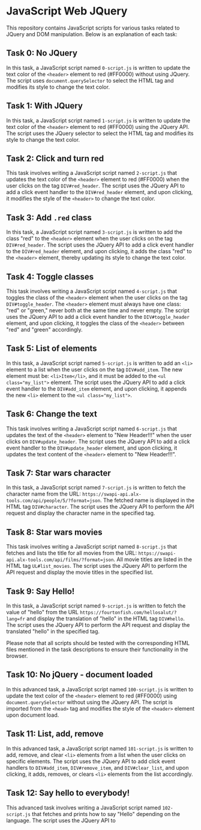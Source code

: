 # JavaScript Web JQuery

This repository contains JavaScript scripts for various tasks related to JQuery and DOM manipulation. Below is an explanation of each task:

## Task 0: No JQuery

In this task, a JavaScript script named `0-script.js` is written to update the text color of the `<header>` element to red (#FF0000) without using JQuery. The script uses `document.querySelector` to select the HTML tag and modifies its style to change the text color.

## Task 1: With JQuery

In this task, a JavaScript script named `1-script.js` is written to update the text color of the `<header>` element to red (#FF0000) using the JQuery API. The script uses the JQuery selector to select the HTML tag and modifies its style to change the text color.

## Task 2: Click and turn red

This task involves writing a JavaScript script named `2-script.js` that updates the text color of the `<header>` element to red (#FF0000) when the user clicks on the tag `DIV#red_header`. The script uses the JQuery API to add a click event handler to the `DIV#red_header` element, and upon clicking, it modifies the style of the `<header>` to change the text color.

## Task 3: Add `.red` class

In this task, a JavaScript script named `3-script.js` is written to add the class "red" to the `<header>` element when the user clicks on the tag `DIV#red_header`. The script uses the JQuery API to add a click event handler to the `DIV#red_header` element, and upon clicking, it adds the class "red" to the `<header>` element, thereby updating its style to change the text color.

## Task 4: Toggle classes

This task involves writing a JavaScript script named `4-script.js` that toggles the class of the `<header>` element when the user clicks on the tag `DIV#toggle_header`. The `<header>` element must always have one class: "red" or "green," never both at the same time and never empty. The script uses the JQuery API to add a click event handler to the `DIV#toggle_header` element, and upon clicking, it toggles the class of the `<header>` between "red" and "green" accordingly.

## Task 5: List of elements

In this task, a JavaScript script named `5-script.js` is written to add an `<li>` element to a list when the user clicks on the tag `DIV#add_item`. The new element must be: `<li>Item</li>`, and it must be added to the `<ul class="my_list">` element. The script uses the JQuery API to add a click event handler to the `DIV#add_item` element, and upon clicking, it appends the new `<li>` element to the `<ul class="my_list">`.

## Task 6: Change the text

This task involves writing a JavaScript script named `6-script.js` that updates the text of the `<header>` element to "New Header!!!" when the user clicks on `DIV#update_header`. The script uses the JQuery API to add a click event handler to the `DIV#update_header` element, and upon clicking, it updates the text content of the `<header>` element to "New Header!!!".

## Task 7: Star wars character

In this task, a JavaScript script named `7-script.js` is written to fetch the character name from the URL: `https://swapi-api.alx-tools.com/api/people/5/?format=json`. The fetched name is displayed in the HTML tag `DIV#character`. The script uses the JQuery API to perform the API request and display the character name in the specified tag.

## Task 8: Star wars movies

This task involves writing a JavaScript script named `8-script.js` that fetches and lists the title for all movies from the URL: `https://swapi-api.alx-tools.com/api/films/?format=json`. All movie titles are listed in the HTML tag `UL#list_movies`. The script uses the JQuery API to perform the API request and display the movie titles in the specified list.

## Task 9: Say Hello!

In this task, a JavaScript script named `9-script.js` is written to fetch the value of "hello" from the URL `https://fourtonfish.com/hellosalut/?lang=fr` and display the translation of "hello" in the HTML tag `DIV#hello`. The script uses the JQuery API to perform the API request and display the translated "hello" in the specified tag.

Please note that all scripts should be tested with the corresponding HTML files mentioned in the task descriptions to ensure their functionality in the browser.

## Task 10: No jQuery - document loaded

In this advanced task, a JavaScript script named `100-script.js` is written to update the text color of the `<header>` element to red (#FF0000) using `document.querySelector` without using the JQuery API. The script is imported from the `<head>` tag and modifies the style of the `<header>` element upon document load.

## Task 11: List, add, remove

In this advanced task, a JavaScript script named `101-script.js` is written to add, remove, and clear `<li>` elements from a list when the user clicks on specific elements. The script uses the JQuery API to add click event handlers to `DIV#add_item`, `DIV#remove_item`, and `DIV#clear_list`, and upon clicking, it adds, removes, or clears `<li>` elements from the list accordingly.

## Task 12: Say hello to everybody!

This advanced task involves writing a JavaScript script named `102-script.js` that fetches and prints how to say "Hello" depending on the language. The script uses the JQuery API to

